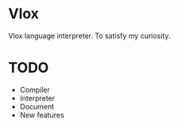 # Vlox
Vlox language interpreter. To satisfy my curiosity.

# TODO
- Compiler
- Interpreter
- Document
- New features